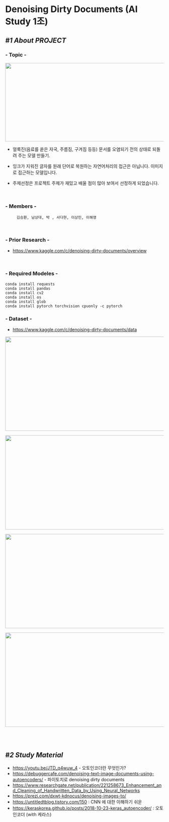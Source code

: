 Denoising Dirty Documents (AI Study 1조)
=================================================
## *#1 About PROJECT*
### - __Topic__ -
<p align="center"><img src="/img/topic.JPG" height="250px" width="700px"></p>

 - 얼룩진(음료를 쏟은 자국, 주름짐, 구겨짐 등등) 문서를 오염되기 전의 상태로 되돌려 주는 모델 만들기.
        
 - 잉크가 지워진 글자를 원래 단어로 복원하는 자연어처리의 접근은 아닙니다. 이미지로 접근하는 모델입니다.
         
 - 주제선정은 프로젝트 주제가 재밌고 배울 점이 많아 보여서 선정하게 되었습니다. 
<br>

### - __Members__ -   
         김승환, 남상대, 박 , 서다현, 이상민, 이해영
<br>

### - __Prior Research__ -
 - https://www.kaggle.com/c/denoising-dirty-documents/overview
<br>

### - __Required Modeles__ -
    conda install requests
    conda install pandas
    conda install cv2
    conda install os
    conda install glob
    conda install pytorch torchvision cpuonly -c pytorch


### - __Dataset__ -
- https://www.kaggle.com/c/denoising-dirty-documents/data

<p align="center"><img src="/img/Dataset1.JPG" height="300px" width="550px"></p>
<p align="center"><img src="/img/Dataset2.JPG" height="300px" width="550px"></p>
<p align="center"><img src="/img/Dataset3.JPG" height="300px" width="550px"></p>
<p align="center"><img src="/img/Dataset4.JPG" height="300px" width="550px"></p>
<br>
<br>

## *#2 Study Material*
 - https://youtu.be/JTD_q4wuw_4 - 오토인코더란 무엇인가? 
 - https://debuggercafe.com/denoising-text-image-documents-using-autoencoders/ - 파이토치로 denoising dirty documents
 - https://www.researchgate.net/publication/221258673_Enhancement_and_Cleaning_of_Handwritten_Data_by_Using_Neural_Networks
 - https://prezi.com/dxwt-kdnocus/denoising-images-to/
 - https://untitledtblog.tistory.com/150 : CNN 에 대한 이해하기 쉬운 
 - https://keraskorea.github.io/posts/2018-10-23-keras_autoencoder/ : 오토인코더 (with 케라스)
